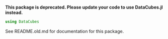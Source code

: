 **This package is deprecated. Please update your code to use DataCubes.jl instead.**

```julia
using DataCubes
```

See README.old.md for documentation for this package.
